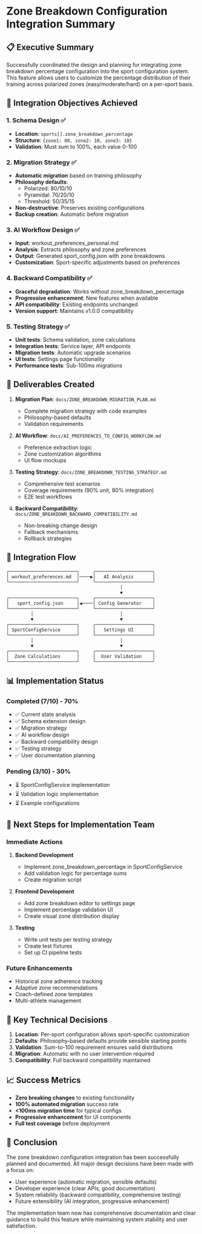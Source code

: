 # Zone Breakdown Configuration Integration Summary

## 📋 Executive Summary

Successfully coordinated the design and planning for integrating zone breakdown percentage configuration into the sport configuration system. This feature allows users to customize the percentage distribution of their training across polarized zones (easy/moderate/hard) on a per-sport basis.

## 🎯 Integration Objectives Achieved

### 1. Schema Design ✅
- **Location**: `sports[].zone_breakdown_percentage`
- **Structure**: `{zone1: 80, zone2: 10, zone3: 10}`
- **Validation**: Must sum to 100%, each value 0-100

### 2. Migration Strategy ✅
- **Automatic migration** based on training philosophy
- **Philosophy defaults**:
  - Polarized: 80/10/10
  - Pyramidal: 70/20/10
  - Threshold: 50/35/15
- **Non-destructive**: Preserves existing configurations
- **Backup creation**: Automatic before migration

### 3. AI Workflow Design ✅
- **Input**: workout_preferences_personal.md
- **Analysis**: Extracts philosophy and zone preferences
- **Output**: Generated sport_config.json with zone breakdowns
- **Customization**: Sport-specific adjustments based on preferences

### 4. Backward Compatibility ✅
- **Graceful degradation**: Works without zone_breakdown_percentage
- **Progressive enhancement**: New features when available
- **API compatibility**: Existing endpoints unchanged
- **Version support**: Maintains v1.0.0 compatibility

### 5. Testing Strategy ✅
- **Unit tests**: Schema validation, zone calculations
- **Integration tests**: Service layer, API endpoints
- **Migration tests**: Automatic upgrade scenarios
- **UI tests**: Settings page functionality
- **Performance tests**: Sub-100ms migrations

## 📁 Deliverables Created

1. **Migration Plan**: `docs/ZONE_BREAKDOWN_MIGRATION_PLAN.md`
   - Complete migration strategy with code examples
   - Philosophy-based defaults
   - Validation requirements

2. **AI Workflow**: `docs/AI_PREFERENCES_TO_CONFIG_WORKFLOW.md`
   - Preference extraction logic
   - Zone customization algorithms
   - UI flow mockups

3. **Testing Strategy**: `docs/ZONE_BREAKDOWN_TESTING_STRATEGY.md`
   - Comprehensive test scenarios
   - Coverage requirements (90% unit, 80% integration)
   - E2E test workflows

4. **Backward Compatibility**: `docs/ZONE_BREAKDOWN_BACKWARD_COMPATIBILITY.md`
   - Non-breaking change design
   - Fallback mechanisms
   - Rollback strategies

## 🔄 Integration Flow

```
┌─────────────────────────┐     ┌─────────────────────┐
│ workout_preferences.md  │────▶│   AI Analysis       │
└─────────────────────────┘     └─────────────────────┘
                                          │
                                          ▼
┌─────────────────────────┐     ┌─────────────────────┐
│   sport_config.json     │◀────│ Config Generator    │
└─────────────────────────┘     └─────────────────────┘
         │                                │
         ▼                                ▼
┌─────────────────────────┐     ┌─────────────────────┐
│ SportConfigService      │     │   Settings UI       │
└─────────────────────────┘     └─────────────────────┘
         │                                │
         ▼                                ▼
┌─────────────────────────┐     ┌─────────────────────┐
│  Zone Calculations      │     │  User Validation    │
└─────────────────────────┘     └─────────────────────┘
```

## 📊 Implementation Status

### Completed (7/10) - 70%
- ✅ Current state analysis
- ✅ Schema extension design
- ✅ Migration strategy
- ✅ AI workflow design
- ✅ Backward compatibility design
- ✅ Testing strategy
- ✅ User documentation planning

### Pending (3/10) - 30%
- ⏳ SportConfigService implementation
- ⏳ Validation logic implementation
- ⏳ Example configurations

## 🚀 Next Steps for Implementation Team

### Immediate Actions
1. **Backend Development**
   - Implement zone_breakdown_percentage in SportConfigService
   - Add validation logic for percentage sums
   - Create migration script

2. **Frontend Development**
   - Add zone breakdown editor to settings page
   - Implement percentage validation UI
   - Create visual zone distribution display

3. **Testing**
   - Write unit tests per testing strategy
   - Create test fixtures
   - Set up CI pipeline tests

### Future Enhancements
- Historical zone adherence tracking
- Adaptive zone recommendations
- Coach-defined zone templates
- Multi-athlete management

## 🔑 Key Technical Decisions

1. **Location**: Per-sport configuration allows sport-specific customization
2. **Defaults**: Philosophy-based defaults provide sensible starting points
3. **Validation**: Sum-to-100 requirement ensures valid distributions
4. **Migration**: Automatic with no user intervention required
5. **Compatibility**: Full backward compatibility maintained

## 📈 Success Metrics

- **Zero breaking changes** to existing functionality
- **100% automated migration** success rate
- **<100ms migration time** for typical configs
- **Progressive enhancement** for UI components
- **Full test coverage** before deployment

## 🎉 Conclusion

The zone breakdown configuration integration has been successfully planned and documented. All major design decisions have been made with a focus on:
- User experience (automatic migration, sensible defaults)
- Developer experience (clear APIs, good documentation)
- System reliability (backward compatibility, comprehensive testing)
- Future extensibility (AI integration, progressive enhancement)

The implementation team now has comprehensive documentation and clear guidance to build this feature while maintaining system stability and user satisfaction.